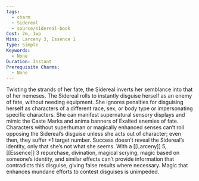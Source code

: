 ```yaml
---
tags:
  - charm
  - Sidereal
  - source/sidereal-book
Cost: 2m, 1wp
Mins: Larceny 3, Essence 1
Type: Simple
Keywords:
  - None
Duration: Instant
Prerequisite Charms:
  - None
---
```

Twisting the strands of her fate, the Sidereal inverts her semblance into that of her nemeses. The Sidereal rolls to instantly disguise herself as an enemy of fate, without needing equipment. She ignores penalties for disguising herself as characters of a different race, sex, or body type or impersonating specific characters. She can manifest supernatural sensory displays and mimic the Caste Marks and anima banners of Exalted enemies of fate. Characters without superhuman or magically enhanced senses can’t roll opposing the Sidereal’s disguise unless she acts out of character; even then, they suffer +1 target number. Success doesn’t reveal the Sidereal’s identity, only that she’s not what she seems. With a [[Larceny]] 5, [[Essence]] 3 repurchase, divination, magical scrying, magic based on someone’s identity, and similar effects can’t provide information that contradicts this disguise, giving false results where necessary. Magic that enhances mundane efforts to contest disguises is unimpeded.